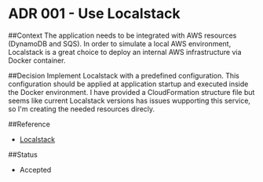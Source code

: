 # ADR 001 - Use Localstack

##Context
The application needs to be integrated with AWS resources (DynamoDB and SQS). In order to simulate a 
local AWS environment, Localstack is a great choice to deploy an internal AWS infrastructure via Docker container.

##Decision
Implement Localstack with a predefined configuration. This configuration should be applied at application startup and
executed inside the Docker environment. I have provided a CloudFormation structure file but seems like 
current Localstack versions has issues wupporting this service, so I'm creating the needed resources direcly.

##Reference
- [Localstack](https://localstack.cloud)

##Status
- Accepted
